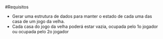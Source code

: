 #Requisitos
* Gerar uma estrutura de dados para manter o estado de cada uma das casa de um jogo da velha.
* Cada casa do jogo da velha poderá estar vazia, ocupada pelo 1o jogador ou ocupada pelo 2o jogador
